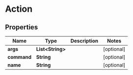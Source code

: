 

# Action


## Properties

Name | Type | Description | Notes
------------ | ------------- | ------------- | -------------
**args** | **List&lt;String&gt;** |  |  [optional]
**command** | **String** |  |  [optional]
**name** | **String** |  |  [optional]



